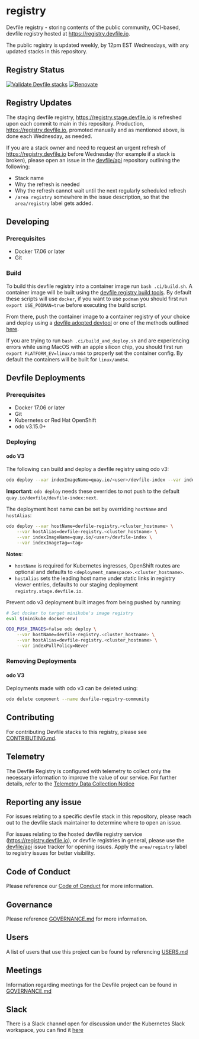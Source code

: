 # registry

Devfile registry - storing contents of the public community, OCI-based, devfile registry hosted at <https://registry.devfile.io>.

The public registry is updated weekly, by 12pm EST Wednesdays, with any updated stacks in this repository.

## Registry Status

[![Validate Devfile stacks](https://github.com/devfile/registry/actions/workflows/validate-stacks.yaml/badge.svg?event=schedule)](https://github.com/devfile/registry/actions/workflows/validate-stacks.yaml)
[![Renovate][1]][2]

## Registry Updates

The staging devfile registry, <https://registry.stage.devfile.io> is refreshed upon each commit to main in this repository. Production, <https://registry.devfile.io>, promoted manually and as mentioned above, is done each Wednesday, as needed.

If you are a stack owner and need to request an urgent refresh of <https://registry.devfile.io> before Wednesday (for example if a stack is broken), please open an issue in the [devfile/api](https://github.com/devfile/api) repository outlining the following:

- Stack name
- Why the refresh is needed
- Why the refresh cannot wait until the next regularly scheduled refresh
- `/area registry` somewhere in the issue description, so that the `area/registry` label gets added.

## Developing

### Prerequisites

- Docker 17.06 or later
- Git

### Build

To build this devfile registry into a container image run `bash .ci/build.sh`. A container image will be built using the [devfile registry build tools](https://github.com/devfile/registry-support/tree/master/build-tools). By default these scripts will use `docker`, if you want to use `podman` you should first run `export USE_PODMAN=true` before executing the build script.

From there, push the container image to a container registry of your choice and deploy using a [devfile adopted devtool](https://devfile.io/docs/2.2.0/developing-with-devfiles#tools-that-provide-devfile-support) or one of the methods outlined [here](https://github.com/devfile/registry-support#deploy).

If you are trying to run `bash .ci/build_and_deploy.sh` and are experiencing errors while using MacOS with an apple silicon chip, you should first run `export PLATFORM_EV=linux/arm64` to properly set the container config. By default the containers will be built for `linux/amd64`.

## Devfile Deployments

### Prerequisites

- Docker 17.06 or later
- Git
- Kubernetes or Red Hat OpenShift
- odo v3.15.0+

### Deploying

#### odo V3

The following can build and deploy a devfile registry using odo v3:

```sh
odo deploy --var indexImageName=quay.io/<user>/devfile-index --var indexImageTag=<tag>
```

**Important**: `odo deploy` needs these overrides to not push to the default `quay.io/devfile/devfile-index:next`.

The deployment host name can be set by overriding `hostName` and `hostAlias`:

```sh
odo deploy --var hostName=devfile-registry.<cluster_hostname> \
    --var hostAlias=devfile-registry.<cluster_hostname> \
    --var indexImageName=quay.io/<user>/devfile-index \
    --var indexImageTag=<tag>
```

**Notes**: 
- `hostName` is required for Kubernetes ingresses, OpenShift routes are optional and defaults to `<deployment_namespace>.<cluster_hostname>`.
- `hostAlias` sets the leading host name under static links in registry viewer entries, defaults to our staging deployment `registry.stage.devfile.io`.

Prevent odo v3 deployment built images from being pushed by running:

```sh
# Set docker to target minikube's image registry
eval $(minikube docker-env)

ODO_PUSH_IMAGES=false odo deploy \
    --var hostName=devfile-registry.<cluster_hostname> \
    --var hostAlias=devfile-registry.<cluster_hostname> \
    --var indexPullPolicy=Never
```

### Removing Deployments

#### odo V3

Deployments made with odo v3 can be deleted using:

```sh
odo delete component --name devfile-registry-community
```

## Contributing

For contributing Devfile stacks to this registry, please see [CONTRIBUTING.md](CONTRIBUTING.md).

## Telemetry

The Devfile Registry is configured with telemetry to collect only the necessary information to improve the value of our service.  For further details, refer to
the [Telemetry Data Collection Notice](TELEMETRY.md)

## Reporting any issue

For issues relating to a specific devfile stack in this repository, please reach out to the devfile stack maintainer to determine where to open an issue.

For issues relating to the hosted devfile registry service (<https://registry.devfile.io>), or devfile registries in general, please use the [devfile/api](https://github.com/devfile/api/) issue tracker for opening issues. Apply the `area/registry` label to registry issues for better visibility.

[1]: https://img.shields.io/badge/renovate-enabled-brightgreen?logo=renovate
[2]: https://renovatebot.com

## Code of Conduct

Please reference our [Code of Conduct](https://github.com/devfile/api/blob/e37cd6b0b4ac21524a724e68373746393b91b9ed/CODE_OF_CONDUCT.md) for more information.

## Governance

Please reference [GOVERNANCE.md](https://github.com/devfile/api/blob/e37cd6b0b4ac21524a724e68373746393b91b9ed/GOVERNANCE.md) for more information.

## Users

A list of users that use this project can be found by referencing [USERS.md](USERS.md)

## Meetings

Information regarding meetings for the Devfile project can be found in [GOVERNANCE.md](https://github.com/devfile/api/blob/e37cd6b0b4ac21524a724e68373746393b91b9ed/GOVERNANCE.md#meetings)

## Slack

There is a Slack channel open for discussion under the Kubernetes Slack workspace, you can find it [here](https://kubernetes.slack.com/messages/devfile)